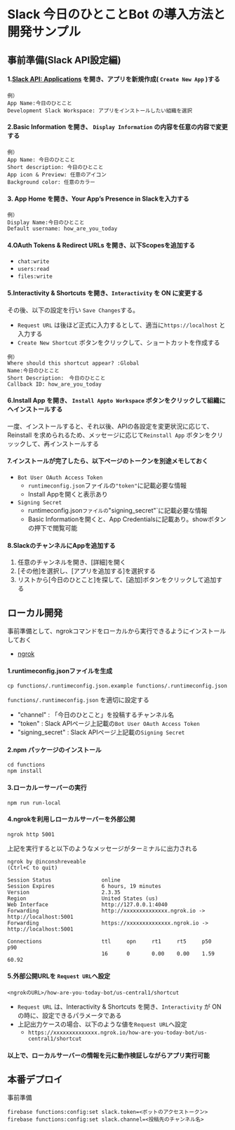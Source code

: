 # Slack 今日のひとことBot の導入方法と開発サンプル


## 事前準備(Slack API設定編)


#### 1.[Slack API: Applications](https://api.slack.com/apps) を開き、アプリを新規作成( `Create New App` )する
```
例）
App Name:今日のひとこと
Development Slack Workspace: アプリをインストールしたい組織を選択
```

#### 2.Basic Information を開き、 `Display Information` の内容を任意の内容で変更する
```
例）
App Name: 今日のひとこと
Short description: 今日のひとこと
App icon & Preview: 任意のアイコン
Background color: 任意のカラー
```
 
#### 3. App Home を開き、Your App’s Presence in Slackを入力する
```
例）
Display Name:今日のひとこと
Default username: how_are_you_today
```

#### 4.OAuth Tokens & Redirect URLs を開き、以下Scopesを追加する
 - `chat:write`
 - `users:read`
 - `files:write`


#### 5.Interactivity & Shortcuts を開き、`Interactivity` を ON に変更する
その後、以下の設定を行い `Save Changes`する。 
   - `Request URL` は後ほど正式に入力するとして、適当に`https://localhost` と入力する
   - `Create New Shortcut` ボタンをクリックして、ショートカットを作成する
```
例）
Where should this shortcut appear? :Global
Name:今日のひとこと
Short Description:　今日のひとこと
Callback ID: how_are_you_today
```

#### 6.Install App を開き、 `Install Appto Workspace` ボタンをクリックして組織にへインストールする

一度、インストールすると、それ以後、APIの各設定を変更状況に応じて、Reinstall を求められるため、メッセージに応じて`Reinstall App` ボタンをクリッックして、再インストールする

#### 7.インストールが完了したら、以下ページのトークンを別途メモしておく
 - `Bot User OAuth Access Token` 
   - `runtimeconfig.json`ファイルの`"token"`に記載必要な情報
   - Install Appを開くと表示あり
 - `Signing Secret` 
   - runtimeconfig.json`ファイルの`"signing_secret"`に記載必要な情報
   - Basic Informationを開くと、App Credentialsに記載あり。showボタンの押下で閲覧可能
 
#### 8.SlackのチャンネルにAppを追加する
 1. 任意のチャンネルを開き、[詳細]を開く
 2. [その他]を選択し、[アプリを追加する]を選択する
 3. リストから[今日のひとこと]を探して、[追加]ボタンをクリックして追加する
 
 
## ローカル開発

事前準備として、ngrokコマンドをローカルから実行できるようにインストールしておく
 - [ngrok](https://ngrok.com/)
 

#### 1.runtimeconfig.jsonファイルを生成

```
cp functions/.runtimeconfig.json.example functions/.runtimeconfig.json
```

`functions/.runtimeconfig.json` を適切に設定する
 - "channel" : 「今日のひとこと」を投稿するチャンネル名
 - "token" : Slack APIページ上記載の`Bot User OAuth Access Token` 
 - "signing_secret" : Slack APIページ上記載の`Signing Secret` 



#### 2.npm パッケージのインストール
```
cd functions
npm install
```

#### 3.ローカルーサーバーの実行

```
npm run run-local
```

#### 4.ngrokを利用しローカルサーバーを外部公開
```
ngrok http 5001
```
上記を実行すると以下のようなメッセージがターミナルに出力される
```
ngrok by @inconshreveable                                                           (Ctrl+C to quit)
                                                                                                    
Session Status                online                                                                
Session Expires               6 hours, 19 minutes                                                   
Version                       2.3.35                                                                
Region                        United States (us)                                                    
Web Interface                 http://127.0.0.1:4040                                                 
Forwarding                    http://xxxxxxxxxxxxxx.ngrok.io -> http://localhost:5001                 
Forwarding                    https://xxxxxxxxxxxxxx.ngrok.io -> http://localhost:5001                
                                                                                                    
Connections                   ttl     opn     rt1     rt5     p50     p90                           
                              16      0       0.00    0.00    1.59    60.92                         
```

#### 5.外部公開URLを `Request URL`へ設定
```
<ngrokのURL>/how-are-you-today-bot/us-central1/shortcut
```
 - `Request URL` は、Interactivity & Shortcuts を開き、`Interactivity` が ON の時に、設定できるパラメータである
 - 上記出力ケースの場合、以下のような値を`Request URL`へ設定
    - `https://xxxxxxxxxxxxxx.ngrok.io/how-are-you-today-bot/us-central1/shortcut`
    
#### 以上で、ローカルサーバーの情報を元に動作検証しながらアプリ実行可能


## 本番デプロイ

事前準備

```
firebase functions:config:set slack.token=<ボットのアクセストークン>
firebase functions:config:set slack.channel=<投稿先のチャンネル名>
```
